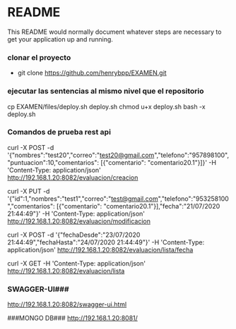 # README #

This README would normally document whatever steps are necessary to get your application up and running.

### clonar el proyecto ###

* git clone https://github.com/henrybpp/EXAMEN.git

### ejecutar las sentencias al mismo nivel que el repositorio ###

cp EXAMEN/files/deploy.sh deploy.sh
chmod u+x deploy.sh
bash -x deploy.sh

### Comandos de prueba rest api ###

curl -X POST -d '{"nombres":"test20","correo":"test20@gmail.com","telefono":"957898100","puntuacion":10,"comentarios": [{"comentario": "comentario20.1"}]}' -H 'Content-Type: application/json' http://192.168.1.20:8082/evaluacion/creacion

curl -X PUT -d '{"id":1,"nombres":"test1","correo":"test@gmail.com","telefono":"953258100","comentarios": [{"comentario": "comentario20.1"}],"fecha":"21/07/2020 21:44:49"}' -H 'Content-Type: application/json' http://192.168.1.20:8082/evaluacion/modificacion

curl -X POST -d '{"fechaDesde":"23/07/2020 21:44:49","fechaHasta":"24/07/2020 21:44:49"}' -H 'Content-Type: application/json' http://192.168.1.20:8082/evaluacion/lista/fecha

curl -X GET -H 'Content-Type: application/json' http://192.168.1.20:8082/evaluacion/lista

### SWAGGER-UI###
http://192.168.1.20:8082/swagger-ui.html

###MONGO DB###
http://192.168.1.20:8081/
